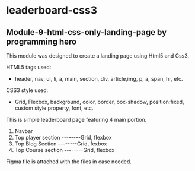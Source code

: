 # leaderboard-css3

<h2>Module-9-html-css-only-landing-page by programming hero </h2>
This module was designed to create a landing page using Html5 and Css3. 
<p>HTML5 tags used:</p>
  <ul>
    <li>header, nav, ul, li, a, main, section, div, article,img, p, a, span, hr, etc.</li>
  </ul>
CSS3 style used:
 <ul>
    <li> Grid, Flexbox, background, color, border, box-shadow, position:fixed, custom style property, font, etc. </li>
  </ul>
  
This is  simple leaderboard page featuring 4 main portion.
  1. Navbar
  2. Top player section     --------Grid, flexbox
  3. Top Blog Section       --------Grid, fexbox
  4. Top Course section     --------Grid, flexbox
  
Figma file is attached with the files in case needed.

